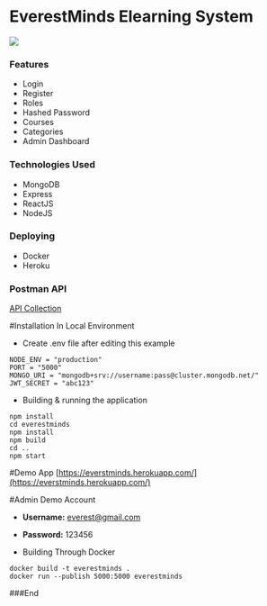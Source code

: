 # EverestMinds Elearning System

![](https://media-exp1.licdn.com/dms/image/C4E0BAQEK-HHLHPTVmA/company-logo_200_200/0/1519898879396?e=1669852800&v=beta&t=D8J-KGyprdoibs7Nov1lQ_BNqvEAwlQJRpbvLezetmE)

### Features

- Login
- Register
- Roles
- Hashed Password
- Courses 
- Categories
- Admin Dashboard

### Technologies Used
- MongoDB
- Express
- ReactJS
- NodeJS

### Deploying
- Docker
- Heroku


### Postman API
[API Collection](https://documenter.getpostman.com/view/10930876/VUxKSUAv)


#Installation In Local Environment
- Create .env file after editing this example
```
NODE_ENV = "production"
PORT = "5000"
MONGO_URI = "mongodb+srv://username:pass@cluster.mongodb.net/"
JWT_SECRET = "abc123"
```

- Building & running the application 

```
npm install
cd everestminds
npm install
npm build
cd .. 
npm start
```

#Demo App
[https://everstminds.herokuapp.com/](https://everstminds.herokuapp.com/)

#Admin Demo Account
- **Username:** everest@gmail.com
- **Password:** 123456


- Building Through Docker
```
docker build -t everestminds .
docker run --publish 5000:5000 everestminds
```

###End